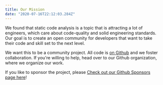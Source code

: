 ```yaml
---
title: Our Mission
date: "2020-07-16T22:12:03.284Z"
---
```


We found that static code analysis is a topic that is attracting a lot of engineers, which care about code-quality and solid engineering standards. Our goal is to create an open community for developers that want to take their code and skill set to the next level.

We want this to be a community project. All code is [on Github](https://github.com/analysis-tools-dev) and we foster collaboration. If you're willing to help, head over to our Github organization, where we organize our work.

If you like to sponsor the project, please [Check out our Github Sponsors page here](https://github.com/sponsors/analysis-tools-dev/)!
